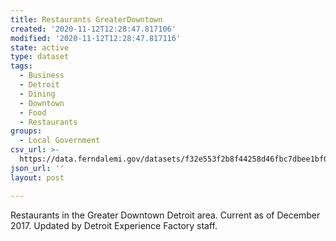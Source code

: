 ```yaml
---
title: Restaurants GreaterDowntown
created: '2020-11-12T12:28:47.817106'
modified: '2020-11-12T12:28:47.817116'
state: active
type: dataset
tags:
  - Business
  - Detroit
  - Dining
  - Downtown
  - Food
  - Restaurants
groups:
  - Local Government
csv_url: >-
  https://data.ferndalemi.gov/datasets/f32e553f2b8f44258d46fbc7dbee1bf0_0.csv?outSR=%7B%22latestWkid%22%3A2898%2C%22wkid%22%3A2898%7D
json_url: ''
layout: post

---
```

Restaurants in the Greater Downtown Detroit area. Current as of December 2017. Updated by Detroit Experience Factory staff. 
